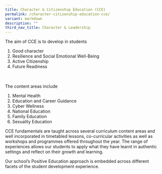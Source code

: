 ```yaml
---
title: Character & Citizenship Education (CCE)
permalink: /character-citizenship-education-cce/
variant: markdown
description: ""
third_nav_title: Character & Leadership
---
```

The aim of CCE is to develop in students
<ol>
	<li>Good character</li>
	<li>Resilience and Social Emotional Well-Being</li>
	<li>Active Citizenship</li>
	<li>Future Readiness</li>
</ol>
<br><br>
The content areas include
<ol>
	<li>Mental Health</li>
	<li>Education and Career Guidance</li>
	<li>Cyber Wellness</li>
	<li>National Education</li>
	<li>Family Education</li>
	<li>Sexuality Education</li>
</ol>

CCE fundamentals are taught across several curriculum content areas and well incorporated in timetabled lessons, co-curricular activities as well as workshops and programmes offered throughout the year. The range of experiences allows our students to apply what they have learnt in authentic settings and reflect on their growth and learning.

Our school’s Positive Education approach is embedded across different facets of the student development experience. 
